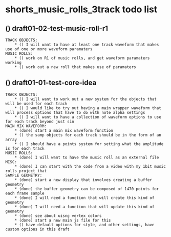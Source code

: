 # shorts_music_rolls_3track todo list

## () draft01-02-test-music-roll-r1
    TRACK OBJECTS:
        * () I will want to have at least one track waveform that makes use of one or more waveform paramaters
    MUSIC ROLLS:
        * () work on R1 of music rolls, and get waveform paramaters working
        * () work out a new roll that makes use of paramaters
    
## () draft01-01-test-core-idea
    TRACK OBJECTS:
        * () I will want to work out a new system for the objects that will be used for each track
        * () I would like to try out having a main wrapper waveform that will process options that have to do with note alpha settings
        * () I will want to have a collection of waveform options to use for each track beyond just sin
    MAIN MIX WAVEFORM:
        * (done) start a main mix waveform function
        * () the samp objects for each track should be in the form of an array
        * () I should have a points system for setting what the amplitude is for each track
    MUSIC ROLLS:
        * (done) I will want to have the music roll as an external file
    MISC: 
        * (done) I can start with the code from a video with my 1bit music rolls project that
    SAMPLE GEOMETRY:
        * (done) start a new display that involves creating a buffer geometry
        * (done) the buffer geometry can be composed of 1470 points for each frame sample
        * (done) I will need a function that will create this kind of geometry
        * (done) I will need a function that will update this kind of geometry
        * (done) see about uisng vertex colors
        * (done) start a new main js file for this
        * () have default options for style, and other settings, have custom options in this draft 
    
